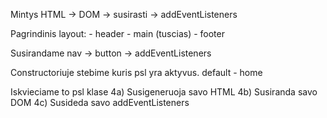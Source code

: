 Mintys
HTML -> DOM -> susirasti -> addEventListeners

Pagrindinis layout: - header - main (tuscias) - footer

Susirandame nav -> button -> addEventListeners

Constructoriuje stebime kuris psl yra aktyvus. default - home

Iskvieciame to psl klase 4a) Susigeneruoja savo HTML 4b) Susiranda savo DOM 4c) Susideda savo addEventListeners